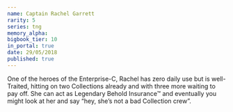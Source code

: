 ```yaml
---
name: Captain Rachel Garrett
rarity: 5
series: tng
memory_alpha:
bigbook_tier: 10
in_portal: true
date: 29/05/2018
published: true
---
```


One of the heroes of the Enterprise-C, Rachel has zero daily use but is well-Traited, hitting on two Collections already and with three more waiting to pay off. She can act as Legendary Behold Insurance™ and eventually you might look at her and say “hey, she’s not a bad Collection crew”.
